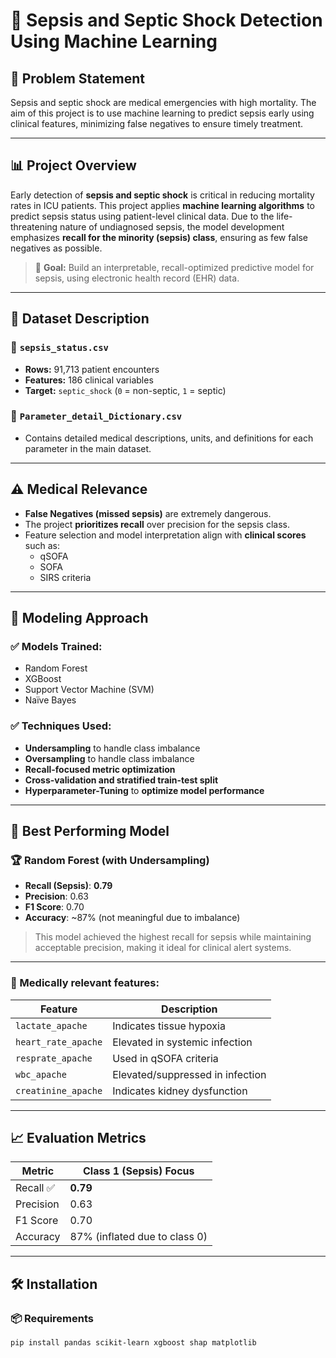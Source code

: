 # 🏥 Sepsis and Septic Shock Detection Using Machine Learning

## 📌 Problem Statement

Sepsis and septic shock are medical emergencies with high mortality. The aim of this project is to use machine learning to predict sepsis early using clinical features, minimizing false negatives to ensure timely treatment.

---

## 📊 Project Overview

Early detection of **sepsis and septic shock** is critical in reducing mortality rates in ICU patients. This project applies **machine learning algorithms** to predict sepsis status using patient-level clinical data. Due to the life-threatening nature of undiagnosed sepsis, the model development emphasizes **recall for the minority (sepsis) class**, ensuring as few false negatives as possible.

> 🎯 **Goal:** Build an interpretable, recall-optimized predictive model for sepsis, using electronic health record (EHR) data.

---

## 📂 Dataset Description

### 🔹 `sepsis_status.csv`
- **Rows:** 91,713 patient encounters  
- **Features:** 186 clinical variables  
- **Target:** `septic_shock` (`0` = non-septic, `1` = septic)

### 🔹 `Parameter_detail_Dictionary.csv`
- Contains detailed medical descriptions, units, and definitions for each parameter in the main dataset.

---

## ⚠️ Medical Relevance

- **False Negatives (missed sepsis)** are extremely dangerous.
- The project **prioritizes recall** over precision for the sepsis class.
- Feature selection and model interpretation align with **clinical scores** such as:
  - qSOFA
  - SOFA
  - SIRS criteria

---

## 🧠 Modeling Approach

### ✅ Models Trained:
- Random Forest
- XGBoost
- Support Vector Machine (SVM)
- Naïve Bayes

### ✅ Techniques Used:
- **Undersampling** to handle class imbalance
- **Oversampling** to handle class imbalance
- **Recall-focused metric optimization**
- **Cross-validation and stratified train-test split**
- **Hyperparameter-Tuning** to **optimize model performance**

---

## 🥇 Best Performing Model

### 🏆 Random Forest (with Undersampling)
- **Recall (Sepsis)**: **0.79**
- **Precision**: 0.63
- **F1 Score**: 0.70
- **Accuracy**: ~87% (not meaningful due to imbalance)

> This model achieved the highest recall for sepsis while maintaining acceptable precision, making it ideal for clinical alert systems.

---

### 🔬 Medically relevant features:
| Feature         | Description                            |
|----------------|----------------------------------------|
| `lactate_apache` | Indicates tissue hypoxia |
| `heart_rate_apache` | Elevated in systemic infection |
| `resprate_apache` | Used in qSOFA criteria |
| `wbc_apache` | Elevated/suppressed in infection |
| `creatinine_apache` | Indicates kidney dysfunction |

---

## 📈 Evaluation Metrics

| Metric     | Class 1 (Sepsis) Focus |
|------------|------------------------|
| Recall ✅   | **0.79** |
| Precision  | 0.63 |
| F1 Score   | 0.70 |
| Accuracy   | 87% (inflated due to class 0)

---

## 🛠 Installation

### 📦 Requirements
```bash
pip install pandas scikit-learn xgboost shap matplotlib
